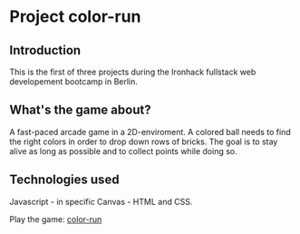 # Project color-run
## Introduction
This is the first of three projects during the Ironhack fullstack web developement bootcamp in Berlin.
## What's the game about?
A fast-paced arcade game in a 2D-enviroment. A colored ball needs to find the right colors in order to drop down rows of bricks. The goal is to stay alive as long as possible and to collect points while doing so.
## Technologies used
Javascript - in specific Canvas - HTML and CSS.

Play the game:
[color-run](https://mattstaudinger.github.io/game-color-run/)
